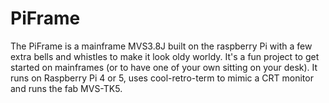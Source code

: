 # PiFrame
The PiFrame is a mainframe MVS3.8J built on the raspberry Pi with a few extra bells and whistles to make it look oldy worldy. It's a fun project to get started on mainframes (or to have one of your own sitting on your desk). It runs on Raspberry Pi 4 or 5, uses cool-retro-term to mimic a CRT monitor and runs the fab MVS-TK5.
